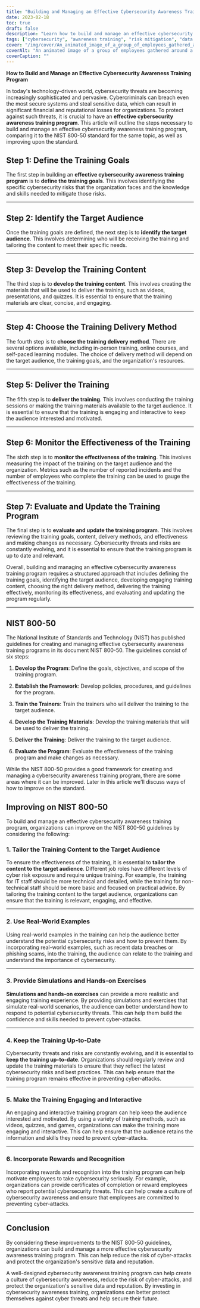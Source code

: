 ```yaml
---
title: "Building and Managing an Effective Cybersecurity Awareness Training Program"
date: 2023-02-18
toc: true
draft: false
description: "Learn how to build and manage an effective cybersecurity awareness training program that reduces the risk of cyber-attacks and protects sensitive data."
tags: ["cybersecurity", "awareness training", "risk mitigation", "data protection", "employee training", "cybersecurity threats", "cybersecurity risks", "training goals", "target audience", "training delivery", "interactive training", "real-world examples", "simulations", "hands-on exercises", "training content", "NIST 800-50", "cybersecurity best practices", "cybersecurity culture", "rewards and recognition"]
cover: "/img/cover/An_animated_image_of_a_group_of_employees_gathered_around_a_whiteboard.png"
coverAlt: "An animated image of a group of employees gathered around a computer or a security expert explaining cybersecurity concepts on a whiteboard."
coverCaption: ""
---
```

**How to Build and Manage an Effective Cybersecurity Awareness Training Program**

In today's technology-driven world, cybersecurity threats are becoming increasingly sophisticated and pervasive. Cybercriminals can breach even the most secure systems and steal sensitive data, which can result in significant financial and reputational losses for organizations. To protect against such threats, it is crucial to have an **effective cybersecurity awareness training program**. This article will outline the steps necessary to build and manage an effective cybersecurity awareness training program, comparing it to the NIST 800-50 standard for the same topic, as well as improving upon the standard.

## Step 1: Define the Training Goals

The first step in building an **effective cybersecurity awareness training program** is to **define the training goals**. This involves identifying the specific cybersecurity risks that the organization faces and the knowledge and skills needed to mitigate those risks.

______

## Step 2: Identify the Target Audience

Once the training goals are defined, the next step is to **identify the target audience**. This involves determining who will be receiving the training and tailoring the content to meet their specific needs.

______

## Step 3: Develop the Training Content

The third step is to **develop the training content**. This involves creating the materials that will be used to deliver the training, such as videos, presentations, and quizzes. It is essential to ensure that the training materials are clear, concise, and engaging.

______

## Step 4: Choose the Training Delivery Method

The fourth step is to **choose the training delivery method**. There are several options available, including in-person training, online courses, and self-paced learning modules. The choice of delivery method will depend on the target audience, the training goals, and the organization's resources.

______

## Step 5: Deliver the Training

The fifth step is to **deliver the training**. This involves conducting the training sessions or making the training materials available to the target audience. It is essential to ensure that the training is engaging and interactive to keep the audience interested and motivated.

______

## Step 6: Monitor the Effectiveness of the Training

The sixth step is to **monitor the effectiveness of the training**. This involves measuring the impact of the training on the target audience and the organization. Metrics such as the number of reported incidents and the number of employees who complete the training can be used to gauge the effectiveness of the training.

______

## Step 7: Evaluate and Update the Training Program

The final step is to **evaluate and update the training program**. This involves reviewing the training goals, content, delivery methods, and effectiveness and making changes as necessary. Cybersecurity threats and risks are constantly evolving, and it is essential to ensure that the training program is up to date and relevant.

Overall, building and managing an effective cybersecurity awareness training program requires a structured approach that includes defining the training goals, identifying the target audience, developing engaging training content, choosing the right delivery method, delivering the training effectively, monitoring its effectiveness, and evaluating and updating the program regularly.

______

## NIST 800-50

The National Institute of Standards and Technology (NIST) has published guidelines for creating and managing effective cybersecurity awareness training programs in its document NIST 800-50. The guidelines consist of six steps:

1. **Develop the Program**: Define the goals, objectives, and scope of the training program.

2. **Establish the Framework**: Develop policies, procedures, and guidelines for the program.

3. **Train the Trainers**: Train the trainers who will deliver the training to the target audience.

4. **Develop the Training Materials**: Develop the training materials that will be used to deliver the training.

5. **Deliver the Training**: Deliver the training to the target audience.

6. **Evaluate the Program**: Evaluate the effectiveness of the training program and make changes as necessary.

While the NIST 800-50 provides a good framework for creating and managing a cybersecurity awareness training program, there are some areas where it can be improved. Later in this article we'll discuss ways of how to improve on the standard.

## Improving on NIST 800-50

To build and manage an effective cybersecurity awareness training program, organizations can improve on the NIST 800-50 guidelines by considering the following:

### 1. Tailor the Training Content to the Target Audience

To ensure the effectiveness of the training, it is essential to **tailor the content to the target audience**. Different job roles have different levels of cyber risk exposure and require unique training. For example, the training for IT staff should be more technical and detailed, while the training for non-technical staff should be more basic and focused on practical advice. By tailoring the training content to the target audience, organizations can ensure that the training is relevant, engaging, and effective.

______

### 2. Use Real-World Examples

Using real-world examples in the training can help the audience better understand the potential cybersecurity risks and how to prevent them. By incorporating real-world examples, such as recent data breaches or phishing scams, into the training, the audience can relate to the training and understand the importance of cybersecurity.

______

### 3. Provide Simulations and Hands-on Exercises

**Simulations and hands-on exercises** can provide a more realistic and engaging training experience. By providing simulations and exercises that simulate real-world scenarios, the audience can better understand how to respond to potential cybersecurity threats. This can help them build the confidence and skills needed to prevent cyber-attacks.

______

### 4. Keep the Training Up-to-Date

Cybersecurity threats and risks are constantly evolving, and it is essential to **keep the training up-to-date**. Organizations should regularly review and update the training materials to ensure that they reflect the latest cybersecurity risks and best practices. This can help ensure that the training program remains effective in preventing cyber-attacks.

______

### 5. Make the Training Engaging and Interactive

An engaging and interactive training program can help keep the audience interested and motivated. By using a variety of training methods, such as videos, quizzes, and games, organizations can make the training more engaging and interactive. This can help ensure that the audience retains the information and skills they need to prevent cyber-attacks.

______

### 6. Incorporate Rewards and Recognition

Incorporating rewards and recognition into the training program can help motivate employees to take cybersecurity seriously. For example, organizations can provide certificates of completion or reward employees who report potential cybersecurity threats. This can help create a culture of cybersecurity awareness and ensure that employees are committed to preventing cyber-attacks.

______

## Conclusion

By considering these improvements to the NIST 800-50 guidelines, organizations can build and manage a more effective cybersecurity awareness training program. This can help reduce the risk of cyber-attacks and protect the organization's sensitive data and reputation.

A well-designed cybersecurity awareness training program can help create a culture of cybersecurity awareness, reduce the risk of cyber-attacks, and protect the organization's sensitive data and reputation. By investing in cybersecurity awareness training, organizations can better protect themselves against cyber threats and help secure their future.
